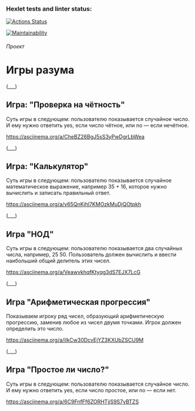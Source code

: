 ### Hexlet tests and linter status:
[![Actions Status](https://github.com/TeamOnchik/frontend-project-44/actions/workflows/hexlet-check.yml/badge.svg)](https://github.com/TeamOnchik/frontend-project-44/actions)

[![Maintainability](https://api.codeclimate.com/v1/badges/10fd281ece9a81399417/maintainability)](https://codeclimate.com/github/TeamOnchik/frontend-project-44/maintainability)

###### Проект

# Игры разума

(___)

## Игра: "Проверка на чётность"

Суть игры в следующем: пользователю показывается случайное число. И ему нужно ответить yes, если число чётное, или no — если нечётное.

https://asciinema.org/a/CheBZ26BgJ5sS3yPwDgrLbWea

(___)

## Игра: "Калькулятор"

Суть игры в следующем: пользователю показывается случайное математическое выражение, например 35 + 16, которое нужно вычислить и записать правильный ответ.

https://asciinema.org/a/v65QnKjhl7KMOzkMuDjQOtpkh

(___)

## Игра "НОД"

Суть игры в следующем: пользователю показывается два случайных числа, например, 25 50. Пользователь должен вычислить и ввести наибольший общий делитель этих чисел.

https://asciinema.org/a/VeawvkhqfKtyqg3dS7EJX7LcG

(___)

## Игра "Арифметическая прогрессия"

Показываем игроку ряд чисел, образующий арифметическую прогрессию, заменив любое из чисел двумя точками. Игрок должен определить это число.

https://asciinema.org/a/ilkCw30DcvEjYZ3KXUbZSCU9M

(___)

## Игра "Простое ли число?"

Суть игры в следующем: пользователю показывается случайное число. И ему нужно ответить yes, если число простое, или no — если нет.

https://asciinema.org/a/6C9FnfFf6ZORHTjjS9S7yBTZS
